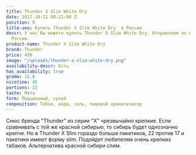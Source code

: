 ```yaml
---
title: Thunder X Slim White Dry
date: 2017-10-21 08:21:00 Z
position: 9
title-seo: Купить Thunder X Slim White Dry  в России
descr: У нас Вы можете купить Thunder X Slim White Dry. Отправляем по всей территории
  России.
product-name: Thunder X Slim White Dry
brand: Thunder
price: 450
image: "/uploads/thunder-x-slim-white-dry.png"
availability-descr: Есть
has_availability: true
gramm: 15.8
nicotine: 45
portions: 22
taste: Мята
form: Порционный, сухой
composition: Табак, вода, соль, пищевой ароматизатор
---
```


Снюс бренда "Thunder" из серии "X" чрезвычайно крепкие.
Если сравнивать с той же красной сибирью, то сибирь будет однозначно крепче. 
Но в Thunder X Slim гораздо больше пакетиков, 22 против 17 и пакетики имеют форму slim.
Подойдет любителям очень крепких табаков. Альтернатива красной сибири слим.